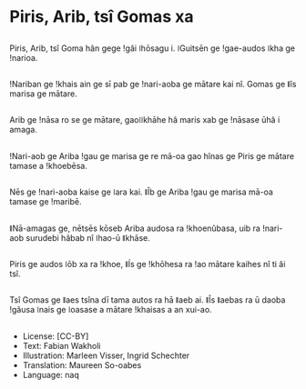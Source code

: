 # Piris, Arib, tsî Gomas xa

##
Piris, Arib, tsî Goma hân gege ǃgâi ǀhōsagu i. ǀGuitsēn ge ǃgae-audos ǀkha ge ǃnarioa.

##
ǃNariban ge ǃkhais ain ge sī pab ge ǃnari-aoba ge mātare kai nî. Gomas ge ǁîs marisa ge mātare.

##
Arib ge ǃnāsa ro se ge mātare, gaoǀǀkhāhe hâ maris xab ge ǃnāsase ūhâ i amaga.

##
ǃNari-aob ge Ariba ǃgau ge marisa ge re mā-oa gao hînas ge Piris ge mātare tamase a ǃkhoebēsa.

##
Nēs ge ǃnari-aoba kaise ge ǀara kai. ǁÎb ge Ariba ǃgau ge marisa mā-oa tamase ge ǃmaribē.

##
ǁNā-amagas ge, nētsēs kōseb Ariba audosa ra ǃkhoenûbasa, uib ra ǃnari-aob surudebi hâbab nî ǀhao-ū ǁkhāse.

##
Piris ge audos ǀōb xa ra ǃkhoe, ǁÍs ge ǃkhōhesa ra ǃao mātare kaihes nî ti âi tsî.

##
Tsî Gomas ge ǁaes tsîna dī tama autos ra hā ǁaeb ai. ǁÎs ǁaebas ra ū daoba ǃgâusa ǀnais ge ǀoasase a mātare ǃkhaisas a an xui-ao.

##
* License: [CC-BY]
* Text: Fabian Wakholi
* Illustration: Marleen Visser, Ingrid Schechter
* Translation: Maureen So-oabes
* Language: naq
